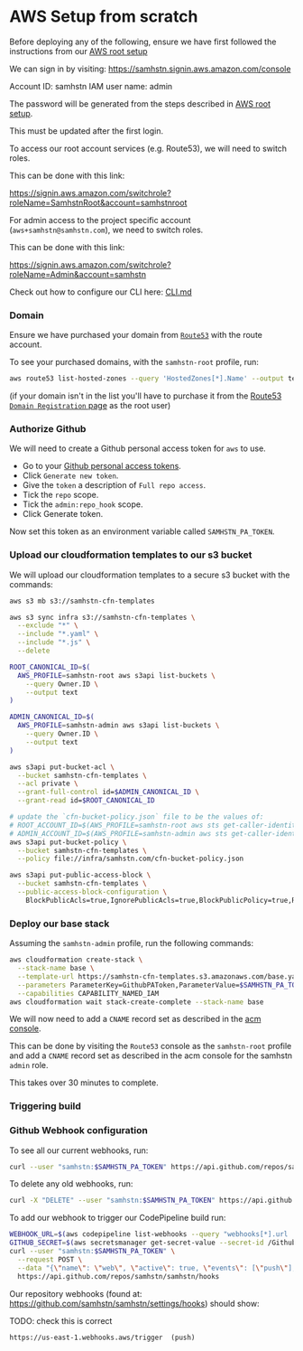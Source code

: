 # AWS Setup from scratch

Before deploying any of the following, ensure we have first followed the instructions from our [AWS root setup](../samhstn/README.md)

We can sign in by visiting: https://samhstn.signin.aws.amazon.com/console

Account ID: samhstn
IAM user name: admin

The password will be generated from the steps described in [AWS root setup](./root/README.md).

This must be updated after the first login.

To access our root account services (e.g. Route53), we will need to switch roles.

This can be done with this link:

https://signin.aws.amazon.com/switchrole?roleName=SamhstnRoot&account=samhstnroot

For admin access to the project specific account (`aws+samhstn@samhstn.com`), we need to switch roles.

This can be done with this link:

https://signin.aws.amazon.com/switchrole?roleName=Admin&account=samhstn

Check out how to configure our CLI here: [CLI.md](../docs/CLI.md)

### Domain

Ensure we have purchased your domain from [`Route53`](https://console.aws.amazon.com/route53) with the route account.

To see your purchased domains, with the `samhstn-root` profile, run:

```bash
aws route53 list-hosted-zones --query 'HostedZones[*].Name' --output text
```

(if your domain isn't in the list you'll have to purchase it from the [Route53 `Domain Registration` page](https://console.aws.amazon.com/route53/home#DomainRegistration:) as the root user)

### Authorize Github

We will need to create a Github personal access token for `aws` to use.

+ Go to your [Github personal access tokens](https://github.com/settings/tokens).
+ Click `Generate new token`.
+ Give the `token` a description of `Full repo access`.
+ Tick the `repo` scope.
+ Tick the `admin:repo_hook` scope.
+ Click Generate token.

Now set this token as an environment variable called `SAMHSTN_PA_TOKEN`.

### Upload our cloudformation templates to our s3 bucket

We will upload our cloudformation templates to a secure s3 bucket with the commands:

```bash
aws s3 mb s3://samhstn-cfn-templates

aws s3 sync infra s3://samhstn-cfn-templates \
  --exclude "*" \
  --include "*.yaml" \
  --include "*.js" \
  --delete

ROOT_CANONICAL_ID=$(
  AWS_PROFILE=samhstn-root aws s3api list-buckets \
    --query Owner.ID \
    --output text
)

ADMIN_CANONICAL_ID=$(
  AWS_PROFILE=samhstn-admin aws s3api list-buckets \
    --query Owner.ID \
    --output text
)

aws s3api put-bucket-acl \
  --bucket samhstn-cfn-templates \
  --acl private \
  --grant-full-control id=$ADMIN_CANONICAL_ID \
  --grant-read id=$ROOT_CANONICAL_ID

# update the `cfn-bucket-policy.json` file to be the values of:
# ROOT_ACCOUNT_ID=$(AWS_PROFILE=samhstn-root aws sts get-caller-identity --query Account --output text)
# ADMIN_ACCOUNT_ID=$(AWS_PROFILE=samhstn-admin aws sts get-caller-identity --query Account --output text)
aws s3api put-bucket-policy \
  --bucket samhstn-cfn-templates \
  --policy file://infra/samhstn.com/cfn-bucket-policy.json

aws s3api put-public-access-block \
  --bucket samhstn-cfn-templates \
  --public-access-block-configuration \
    BlockPublicAcls=true,IgnorePublicAcls=true,BlockPublicPolicy=true,RestrictPublicBuckets=true
```

### Deploy our base stack

Assuming the `samhstn-admin` profile, run the following commands:

```bash
aws cloudformation create-stack \
  --stack-name base \
  --template-url https://samhstn-cfn-templates.s3.amazonaws.com/base.yaml \
  --parameters ParameterKey=GithubPAToken,ParameterValue=$SAMHSTN_PA_TOKEN \
  --capabilities CAPABILITY_NAMED_IAM
aws cloudformation wait stack-create-complete --stack-name base
```

We will now need to add a `CNAME` record set as described in the [acm console](http://console.aws.amazon.com/acm).

This can be done by visiting the `Route53` console as the `samhstn-root` profile and add a `CNAME` record set as described in the acm console for the samhstn `admin` role.

This takes over 30 minutes to complete.

### Triggering build

### Github Webhook configuration

To see all our current webhooks, run:

```bash
curl --user "samhstn:$SAMHSTN_PA_TOKEN" https://api.github.com/repos/samhstn/samhstn/hooks
```

To delete any old webhooks, run:

```bash
curl -X "DELETE" --user "samhstn:$SAMHSTN_PA_TOKEN" https://api.github.com/repos/samhstn/samhstn/hooks/<hook_id>
```

To add our webhook to trigger our CodePipeline build run:

```bash
WEBHOOK_URL=$(aws codepipeline list-webhooks --query "webhooks[*].url | [0]" --output text)
GITHUB_SECRET=$(aws secretsmanager get-secret-value --secret-id /GithubSecret --query SecretString --output text)
curl --user "samhstn:$SAMHSTN_PA_TOKEN" \
  --request POST \
  --data "{\"name\": \"web\", \"active\": true, \"events\": [\"push\"], \"config\": {\"url\": \"$WEBHOOK_URL\", \"secret\": \"$GITHUB_SECRET\"}}" \
  https://api.github.com/repos/samhstn/samhstn/hooks
```

Our repository webhooks (found at: https://github.com/samhstn/samhstn/settings/hooks) should show:

TODO: check this is correct
```
https://us-east-1.webhooks.aws/trigger  (push)
```
